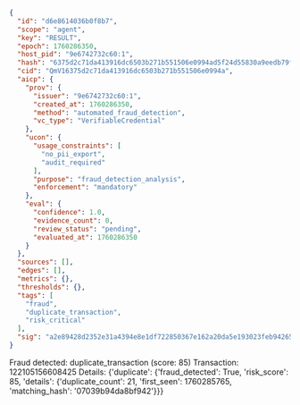 ```json
{
  "id": "d6e8614036b0f8b7",
  "scope": "agent",
  "key": "RESULT",
  "epoch": 1760286350,
  "host_pid": "9e6742732c60:1",
  "hash": "6375d2c71da413916dc6503b271b551506e0994ad5f24d55830a9eedb79f126f",
  "cid": "QmV16375d2c71da413916dc6503b271b551506e0994a",
  "aicp": {
    "prov": {
      "issuer": "9e6742732c60:1",
      "created_at": 1760286350,
      "method": "automated_fraud_detection",
      "vc_type": "VerifiableCredential"
    },
    "ucon": {
      "usage_constraints": [
        "no_pii_export",
        "audit_required"
      ],
      "purpose": "fraud_detection_analysis",
      "enforcement": "mandatory"
    },
    "eval": {
      "confidence": 1.0,
      "evidence_count": 0,
      "review_status": "pending",
      "evaluated_at": 1760286350
    }
  },
  "sources": [],
  "edges": [],
  "metrics": {},
  "thresholds": {},
  "tags": [
    "fraud",
    "duplicate_transaction",
    "risk_critical"
  ],
  "sig": "a2e89428d2352e31a4394e8e1df722850367e162a20da5e193023feb94265a13"
}
```

Fraud detected: duplicate_transaction (score: 85)
Transaction: 122105156608425
Details: {'duplicate': {'fraud_detected': True, 'risk_score': 85, 'details': {'duplicate_count': 21, 'first_seen': 1760285765, 'matching_hash': '07039b94da8bf942'}}}